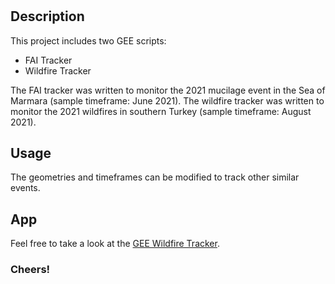 # <Google Earth Engine: Water Quality and Wildfire tracker>

## Description
  
  This project includes two GEE scripts:
  - FAI Tracker
  - Wildfire Tracker
  
  The FAI tracker was written to monitor the 2021 mucilage event in the Sea of Marmara (sample timeframe: June 2021).
  The wildfire tracker was written to monitor the 2021 wildfires in southern Turkey (sample timeframe: August 2021).
  
## Usage
  
  The geometries and timeframes can be modified to track other similar events.
  
## App
  
  Feel free to take a look at the [GEE Wildfire Tracker](https://nazliaktas.users.earthengine.app/view/wildfire-map-aug-2021-mugla-antalya).
  
  
  
  ### Cheers!
